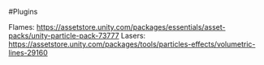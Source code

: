 

#Plugins

Flames: https://assetstore.unity.com/packages/essentials/asset-packs/unity-particle-pack-73777
Lasers: https://assetstore.unity.com/packages/tools/particles-effects/volumetric-lines-29160